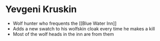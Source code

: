 # Yevgeni Kruskin

* Wolf hunter who frequents the [[Blue Water Inn]]
* Adds a new swatch to his wolfskin cloak every time he makes a kill
* Most of the wolf heads in the inn are from them